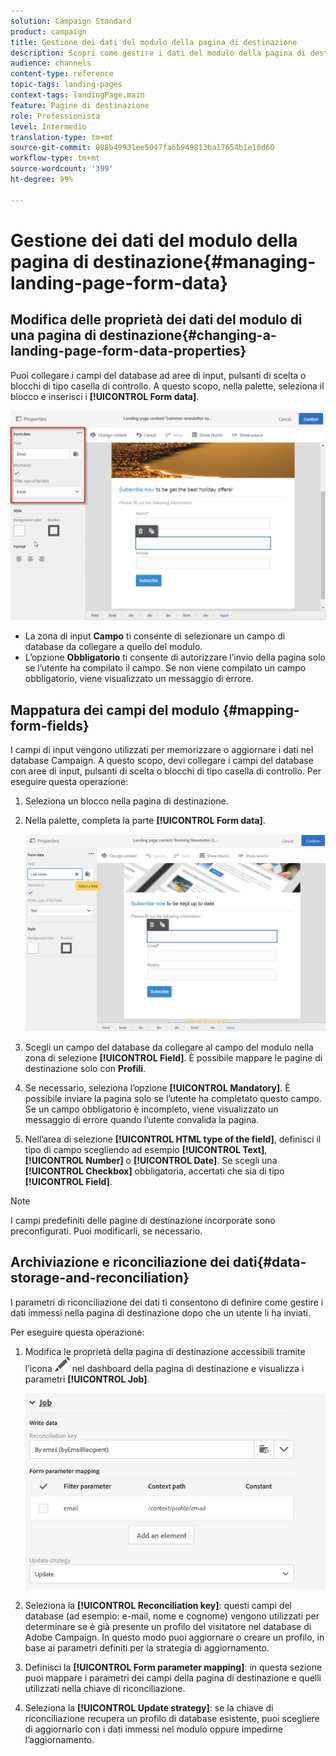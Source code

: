```yaml
---
solution: Campaign Standard
product: campaign
title: Gestione dei dati del modulo della pagina di destinazione
description: Scopri come gestire i dati del modulo della pagina di destinazione.
audience: channels
content-type: reference
topic-tags: landing-pages
context-tags: landingPage,main
feature: Pagine di destinazione
role: Professionista
level: Intermedio
translation-type: tm+mt
source-git-commit: 088b49931ee5047fa6b949813ba17654b1e10d60
workflow-type: tm+mt
source-wordcount: '399'
ht-degree: 99%

---
```



# Gestione dei dati del modulo della pagina di destinazione{#managing-landing-page-form-data}

## Modifica delle proprietà dei dati del modulo di una pagina di destinazione{#changing-a-landing-page-form-data-properties}

Puoi collegare i campi del database ad aree di input, pulsanti di scelta o blocchi di tipo casella di controllo. A questo scopo, nella palette, seleziona il blocco e inserisci i **[!UICONTROL Form data]**.

![](assets/delivery_content_9.png)

* La zona di input **Campo** ti consente di selezionare un campo di database da collegare a quello del modulo.
* L’opzione **Obbligatorio** ti consente di autorizzare l’invio della pagina solo se l’utente ha compilato il campo. Se non viene compilato un campo obbligatorio, viene visualizzato un messaggio di errore.

## Mappatura dei campi del modulo {#mapping-form-fields}

I campi di input vengono utilizzati per memorizzare o aggiornare i dati nel database Campaign. A questo scopo, devi collegare i campi del database con aree di input, pulsanti di scelta o blocchi di tipo casella di controllo. Per eseguire questa operazione:

1. Seleziona un blocco nella pagina di destinazione.
1. Nella palette, completa la parte **[!UICONTROL Form data]**.

   ![](assets/editing_lp_content_4.png)

1. Scegli un campo del database da collegare al campo del modulo nella zona di selezione **[!UICONTROL Field]**. È possibile mappare le pagine di destinazione solo con **Profili**.

1. Se necessario, seleziona l’opzione **[!UICONTROL Mandatory]**. È possibile inviare la pagina solo se l’utente ha completato questo campo. Se un campo obbligatorio è incompleto, viene visualizzato un messaggio di errore quando l’utente convalida la pagina.

1. Nell’area di selezione **[!UICONTROL HTML type of the field]**, definisci il tipo di campo scegliendo ad esempio **[!UICONTROL Text]**, **[!UICONTROL Number]** o **[!UICONTROL Date]**.
Se scegli una **[!UICONTROL Checkbox]** obbligatoria, accertati che sia di tipo **[!UICONTROL Field]**.

>[!NOTE]
>
>I campi predefiniti delle pagine di destinazione incorporate sono preconfigurati. Puoi modificarli, se necessario.

## Archiviazione e riconciliazione dei dati{#data-storage-and-reconciliation}

I parametri di riconciliazione dei dati ti consentono di definire come gestire i dati immessi nella pagina di destinazione dopo che un utente li ha inviati.

Per eseguire questa operazione:

1. Modifica le proprietà della pagina di destinazione accessibili tramite l’icona ![](assets/edit_darkgrey-24px.png) nel dashboard della pagina di destinazione e visualizza i parametri **[!UICONTROL Job]**.

   ![](assets/lp_parameters_4.png)

1. Seleziona la **[!UICONTROL Reconciliation key]**: questi campi del database (ad esempio: e-mail, nome e cognome) vengono utilizzati per determinare se è già presente un profilo del visitatore nel database di Adobe Campaign. In questo modo puoi aggiornare o creare un profilo, in base ai parametri definiti per la strategia di aggiornamento.
1. Definisci la **[!UICONTROL Form parameter mapping]**: in questa sezione puoi mappare i parametri dei campi della pagina di destinazione e quelli utilizzati nella chiave di riconciliazione.
1. Seleziona la **[!UICONTROL Update strategy]**: se la chiave di riconciliazione recupera un profilo di database esistente, puoi scegliere di aggiornarlo con i dati immessi nel modulo oppure impedirne l’aggiornamento.
